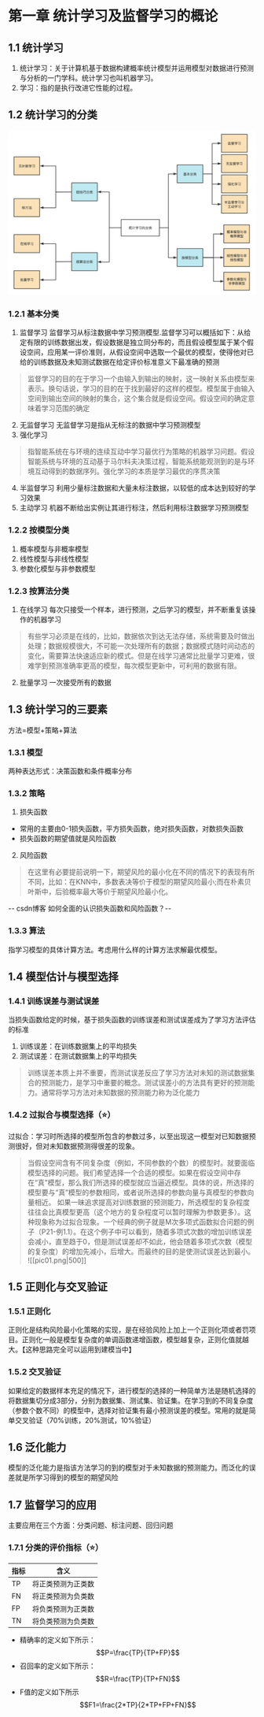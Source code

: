 # 第一章 统计学习及监督学习的概论

## 1.1 统计学习
1. 统计学习：关于计算机基于数据构建概率统计模型并运用模型对数据进行预测与分析的一门学科。统计学习也叫机器学习。
2. 学习：指的是执行改进它性能的过程。

## 1.2 统计学习的分类
![avator](pic/pic08.png)
### 1.2.1 基本分类
1. 监督学习
监督学习从标注数据中学习预测模型.监督学习可以概括如下：从给定有限的训练数据出发，假设数据是独立同分布的，而且假设模型属于某个假设空间，应用某一评价准则，从假设空间中选取一个最优的模型，使得他对已给的训练数据及未知测试数据在给定评价标准意义下最准确的预测
> 监督学习的目的在于学习一个由输入到输出的映射，这一映射关系由模型来表示。换句话说，学习的目的在于找到最好的这样的模型。模型属于由输入空间到输出空间的映射的集合，这个集合就是假设空间。假设空间的确定意味着学习范围的确定
2. 无监督学习
无监督学习是指从无标注的数据中学习预测模型
3. 强化学习
> 指智能系统在与环境的连续互动中学习最优行为策略的机器学习问题。假设智能系统与环境的互动基于马尔科夫决策过程，智能系统能观测到的是与环境互动得到的数据序列。强化学习的本质是学习最优的序贯决策
4. 半监督学习
利用少量标注数据和大量未标注数据，以较低的成本达到较好的学习效果
5. 主动学习
机器不断给出实例让其进行标注，然后利用标注数据学习预测模型
### 1.2.2 按模型分类
1. 概率模型与非概率模型
2. 线性模型与非线性模型
3. 参数化模型与非参数模型
### 1.2.3 按算法分类
1. 在线学习
每次只接受一个样本，进行预测，之后学习的模型，并不断重复该操作的机器学习
> 有些学习必须是在线的，比如，数据依次到达无法存储，系统需要及时做出处理；数据规模很大，不可能一次处理所有的数据；数据模式随时间动态的变化，需要算法快速适应新的模式。但是在线学习通常比批量学习更难，很难学到预测准确率更高的模型，每次模型更新中，可利用的数据有限。
2. 批量学习
一次接受所有的数据
## 1.3 统计学习的三要素
方法=模型+策略+算法
### 1.3.1 模型
两种表达形式：决策函数和条件概率分布
### 1.3.2 策略
1. 损失函数
- 常用的主要由0-1损失函数，平方损失函数，绝对损失函数，对数损失函数
- 损失函数的期望值就是风险函数
2. 风险函数
> 在这里有必要提前说明一下，期望风险的最小化在不同的情况下的表现有所不同，比如：在KNN中，多数表决等价于模型的期望风险最小;而在朴素贝叶斯中，后验概率最大等价于期望风险最小化。

-- csdn博客 如何全面的认识损失函数和风险函数？--
### 1.3.3 算法
指学习模型的具体计算方法。考虑用什么样的计算方法求解最优模型。
## 1.4 模型估计与模型选择
### 1.4.1 训练误差与测试误差
当损失函数给定的时候，基于损失函数的训练误差和测试误差成为了学习方法评估的标准
1. 训练误差：在训练数据集上的平均损失
2. 测试误差：在测试数据集上的平均损失
> 训练误差本质上并不重要，而测试误差反应了学习方法对未知的测试数据集合的预测能力，是学习中重要的概念。测试误差小的方法具有更好的预测能力。通常将学习方法对未知数据的预测能力称为泛化能力
### 1.4.2 过拟合与模型选择（⭐️）
过拟合：学习时所选择的模型所包含的参数过多，以至出现这一模型对已知数据预测很好，但对未知数据预测得很差的现象。
> 当假设空间含有不同复杂度（例如，不同参数的个数）的模型时。就要面临模型选择的问题。我们希望选择一个合适的模型。如果在假设空间中存在“真”模型，那么我们所选择的模型就应当逼近模型。具体的说，所选择的模型要与“真”模型的参数相同，或者说所选择的参数向量与真模型的参数向量相近。
> 如果一昧追求提高对训练数据的预测能力，所选模型的复杂程度往往会比真模型更高（这个地方的复杂程度可以暂时理解为参数更多）。这种现象称为过拟合现象。一个经典的例子就是M次多项式函数拟合问题的例子（P21-例1.1）。在这个例子中可以看到，随着多项式次数的增加训练误差会减小，直至趋于0，但是测试误差却不如此，他会随着多项式次数（模型的复杂度）的增加先减小，后增大。而最终的目的是使测试误差达到最小。
> ![[pic01.png|500]]


## 1.5 正则化与交叉验证
### 1.5.1 正则化
正则化是结构风险最小化策略的实现，是在经验风险上加上一个正则化项或者罚项目。正则化一般是模型复杂度的单调函数递增函数，模型越复杂，正则化值就越大。【这种思路完全可以运用到建模当中】
### 1.5.2 交叉验证
如果给定的数据样本充足的情况下，进行模型的选择的一种简单方法是随机选择的将数据集切分成3部分，分别为数据集、测试集、验证集。在学习到的不同复杂度（参数个数不同）的模型中，选择对验证集有最小预测误差的模型。常用的就是简单交叉验证（70%训练，20%测试，10%验证）

## 1.6 泛化能力
模型的泛化能力是指该方法学习的到的模型对于未知数据的预测能力。而泛化的误差就是所学习得到的模型的期望风险

## 1.7 监督学习的应用
主要应用在三个方面：分类问题、标注问题、回归问题
### 1.7.1 分类的评价指标（⭐️）
|  指标   | 含义  |
|  ----  | ----  |
| TP  | 将正类预测为正类数 |
| FN  | 将正类预测为负类数 |
| FP  | 将负类预测为正类数 |
| TN  | 将负类预测为负类数 |

- 精确率的定义如下所示：
$$P=\frac{TP}{TP+FP}$$
- 召回率的定义如下所示：
$$R=\frac{TP}{TP+FN}$$
- F值的定义如下所示
$$F1=\frac{2*TP}{2*TP+FP+FN}$$
